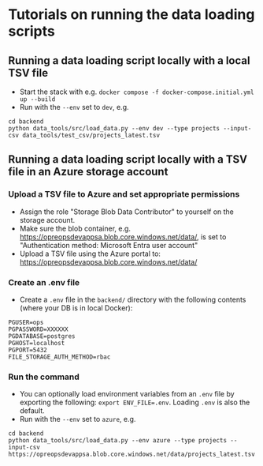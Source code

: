 # Tutorials on running the data loading scripts

## Running a data loading script locally with a local TSV file

- Start the stack with e.g. `docker compose -f docker-compose.initial.yml up --build`
- Run with the `--env` set to `dev`, e.g.

```
cd backend
python data_tools/src/load_data.py --env dev --type projects --input-csv data_tools/test_csv/projects_latest.tsv
```

## Running a data loading script locally with a TSV file in an Azure storage account

### Upload a TSV file to Azure and set appropriate permissions

- Assign the role "Storage Blob Data Contributor" to yourself on the storage account.
- Make sure the blob container, e.g. https://opreopsdevappsa.blob.core.windows.net/data/, is set to "Authentication method: Microsoft Entra user account"
- Upload a TSV file using the Azure portal to: https://opreopsdevappsa.blob.core.windows.net/data/

### Create an .env file

- Create a `.env` file in the `backend/` directory with the following contents (where your DB is in local Docker):

```
PGUSER=ops
PGPASSWORD=XXXXXX
PGDATABASE=postgres
PGHOST=localhost
PGPORT=5432
FILE_STORAGE_AUTH_METHOD=rbac
```

### Run the command

- You can optionally load environment variables from an `.env` file by exporting the following: `export ENV_FILE=.env`.  Loading `.env` is also the default.
- Run with the `--env` set to `azure`, e.g.

```
cd backend
python data_tools/src/load_data.py --env azure --type projects --input-csv https://opreopsdevappsa.blob.core.windows.net/data/projects_latest.tsv
```
